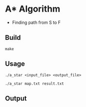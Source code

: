 # A* Algorithm

- Finding path from S to F



## Build

```
make
```



## Usage

```
./a_star <input_file> <output_file>
```

```
./a_star map.txt result.txt
```



## Output

